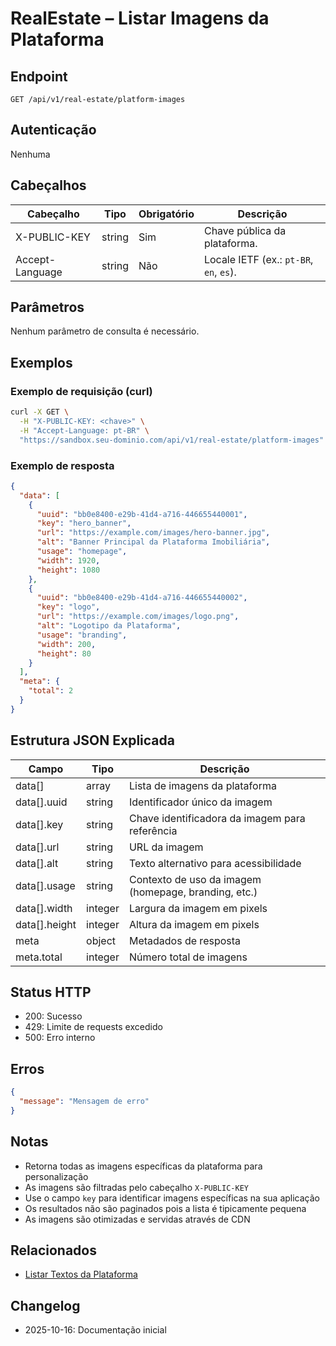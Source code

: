 # RealEstate – Listar Imagens da Plataforma

## Endpoint

```
GET /api/v1/real-estate/platform-images
```

## Autenticação

Nenhuma

## Cabeçalhos

| Cabeçalho          | Tipo     | Obrigatório | Descrição |
| ------------------ | -------- | ----------- | --------- |
| X-PUBLIC-KEY       | string   | Sim         | Chave pública da plataforma. |
| Accept-Language    | string   | Não         | Locale IETF (ex.: `pt-BR`, `en`, `es`). |

## Parâmetros

Nenhum parâmetro de consulta é necessário.

## Exemplos

### Exemplo de requisição (curl)

```bash
curl -X GET \
  -H "X-PUBLIC-KEY: <chave>" \
  -H "Accept-Language: pt-BR" \
  "https://sandbox.seu-dominio.com/api/v1/real-estate/platform-images"
```

### Exemplo de resposta

```json
{
  "data": [
    {
      "uuid": "bb0e8400-e29b-41d4-a716-446655440001",
      "key": "hero_banner",
      "url": "https://example.com/images/hero-banner.jpg",
      "alt": "Banner Principal da Plataforma Imobiliária",
      "usage": "homepage",
      "width": 1920,
      "height": 1080
    },
    {
      "uuid": "bb0e8400-e29b-41d4-a716-446655440002",
      "key": "logo",
      "url": "https://example.com/images/logo.png",
      "alt": "Logotipo da Plataforma",
      "usage": "branding",
      "width": 200,
      "height": 80
    }
  ],
  "meta": {
    "total": 2
  }
}
```

## Estrutura JSON Explicada

| Campo        | Tipo     | Descrição |
| ------------ | -------- | --------- |
| data[] | array | Lista de imagens da plataforma |
| data[].uuid | string | Identificador único da imagem |
| data[].key | string | Chave identificadora da imagem para referência |
| data[].url | string | URL da imagem |
| data[].alt | string | Texto alternativo para acessibilidade |
| data[].usage | string | Contexto de uso da imagem (homepage, branding, etc.) |
| data[].width | integer | Largura da imagem em pixels |
| data[].height | integer | Altura da imagem em pixels |
| meta | object | Metadados de resposta |
| meta.total | integer | Número total de imagens |

## Status HTTP

- 200: Sucesso
- 429: Limite de requests excedido
- 500: Erro interno

## Erros

```json
{
  "message": "Mensagem de erro"
}
```

## Notas

- Retorna todas as imagens específicas da plataforma para personalização
- As imagens são filtradas pelo cabeçalho `X-PUBLIC-KEY`
- Use o campo `key` para identificar imagens específicas na sua aplicação
- Os resultados não são paginados pois a lista é tipicamente pequena
- As imagens são otimizadas e servidas através de CDN

## Relacionados

- [Listar Textos da Plataforma](PlatformTextIndex.md)

## Changelog

- 2025-10-16: Documentação inicial
